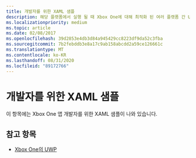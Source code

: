 ```yaml
---
title: 개발자를 위한 XAML 샘플
description: 해당 플랫폼에서 실행 될 때 Xbox One에 대해 최적화 된 여러 플랫폼 간 UWP 코드 샘플로 이어지는 링크를 찾습니다.
ms.localizationpriority: medium
ms.topic: article
ms.date: 02/08/2017
ms.openlocfilehash: 39d2853e4db3d84a945429cc8223df9da52c3fba
ms.sourcegitcommit: 7b2febddb3e8a17c9ab158abcdd2a59ce126661c
ms.translationtype: MT
ms.contentlocale: ko-KR
ms.lasthandoff: 08/31/2020
ms.locfileid: "89172766"
---
```

# <a name="xaml-samples-for-developers"></a>개발자를 위한 XAML 샘플

이 항목에는 Xbox One 앱 개발자를 위한 XAML 샘플이 나와 있습니다.

## <a name="see-also"></a>참고 항목
- [Xbox One의 UWP](index.md)

